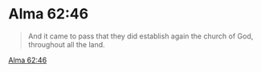 # Alma 62:46

> And it came to pass that they did establish again the church of God, throughout all the land.

[Alma 62:46](https://www.churchofjesuschrist.org/study/scriptures/bofm/alma/62?lang=eng&id=p46#p46)


